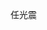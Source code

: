 <!--
 * @Author: rgz
 * @Date: 2020-06-25 15:51:45
 * @LastEditors: rgz
 * @LastEditTime: 2020-06-25 15:52:16
--> 
任光震